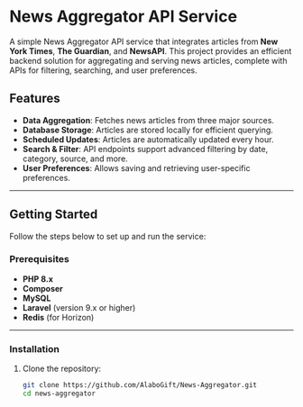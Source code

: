 # News Aggregator API Service

A simple News Aggregator API service that integrates articles from **New York Times**, **The Guardian**, and **NewsAPI**. This project provides an efficient backend solution for aggregating and serving news articles, complete with APIs for filtering, searching, and user preferences.

## Features

- **Data Aggregation**: Fetches news articles from three major sources.
- **Database Storage**: Articles are stored locally for efficient querying.
- **Scheduled Updates**: Articles are automatically updated every hour.
- **Search & Filter**: API endpoints support advanced filtering by date, category, source, and more.
- **User Preferences**: Allows saving and retrieving user-specific preferences.

---

## Getting Started

Follow the steps below to set up and run the service:

### Prerequisites

- **PHP 8.x**
- **Composer**
- **MySQL**
- **Laravel** (version 9.x or higher)
- **Redis** (for Horizon)

---

### Installation

1. Clone the repository:
   ```bash
   git clone https://github.com/AlaboGift/News-Aggregator.git
   cd news-aggregator
